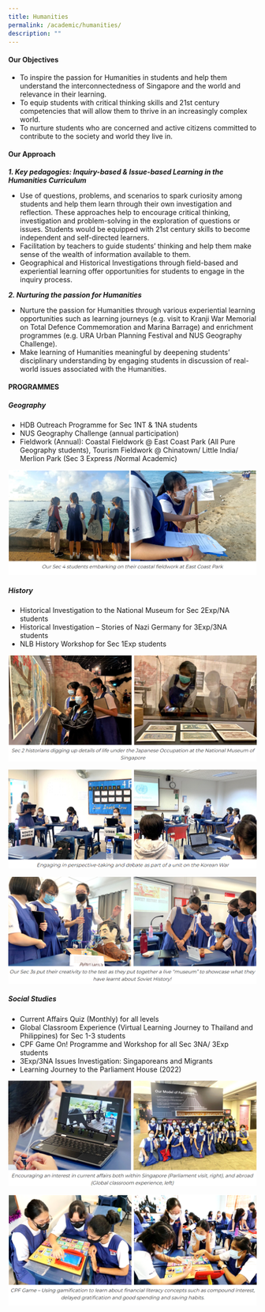 ```yaml
---
title: Humanities
permalink: /academic/humanities/
description: ""
---
```


#### **Our Objectives**


*   To inspire the passion for Humanities in students and help them understand the interconnectedness of Singapore and the world and relevance in their learning.
*   To equip students with critical thinking skills and 21st century competencies that will allow them to thrive in an increasingly complex world.
*   To nurture students who are concerned and active citizens committed to contribute to the society and world they live in.

#### **Our Approach**


**_1\. Key pedagogies: Inquiry-based & Issue-based Learning in the Humanities Curriculum_**

*   Use of questions, problems, and scenarios to spark curiosity among students and help them learn through their own investigation and reflection. These approaches help to encourage critical thinking, investigation and problem-solving in the exploration of questions or issues. Students would be equipped with 21st century skills to become independent and self-directed learners.
*   Facilitation by teachers to guide students’ thinking and help them make sense of the wealth of information available to them.
*   Geographical and Historical Investigations through field-based and experiential learning offer opportunities for students to engage in the inquiry process.

**_2\. Nurturing the passion for Humanities_**

*   Nurture the passion for Humanities through various experiential learning opportunities such as learning journeys (e.g. visit to Kranji War Memorial on Total Defence Commemoration and Marina Barrage) and enrichment programmes (e.g. URA Urban Planning Festival and NUS Geography Challenge).
*   Make learning of Humanities meaningful by deepening students’ disciplinary understanding by engaging students in discussion of real-world issues associated with the Humanities.

  

#### **PROGRAMMES**

##### **Geography**

*   HDB Outreach Programme for Sec 1NT & 1NA students  
*   NUS Geography Challenge (annual participation)
*   Fieldwork (Annual):
 Coastal Fieldwork @ East Coast Park (All Pure Geography students),
Tourism Fieldwork @ Chinatown/ Little India/ Merlion Park (Sec 3 Express /Normal Academic)

![](/images/Curriculum/Humanities/H1.png)

##### **History**

*   Historical Investigation to the National Museum for Sec 2Exp/NA students 
*   Historical Investigation – Stories of Nazi Germany for 3Exp/3NA students
*   NLB History Workshop for Sec 1Exp students

![](/images/Curriculum/Humanities/H2.png)

![](/images/Curriculum/Humanities/H3.png)

![](/images/Curriculum/Humanities/H4.png)
 

  

##### **Social Studies**

*   Current Affairs Quiz (Monthly) for all levels
*   Global Classroom Experience (Virtual Learning Journey to Thailand and Philippines) for Sec 1-3 students
*   CPF Game On! Programme and Workshop for all Sec 3NA/ 3Exp students
*   3Exp/3NA Issues Investigation: Singaporeans and Migrants
*   Learning Journey to the Parliament House (2022)

![](/images/Curriculum/Humanities/H5.png)

![](/images/Curriculum/Humanities/H6.png)